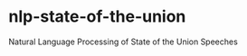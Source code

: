 nlp-state-of-the-union
======================

Natural Language Processing of State of the Union Speeches